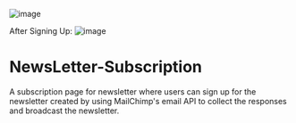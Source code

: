 ![image](https://github.com/TanujJha/NewsLetter-Subscription/assets/97455430/6fcb2a2f-472f-4432-8fb5-1c8821e34c65)

After Signing Up:
![image](https://github.com/TanujJha/NewsLetter-Subscription/assets/97455430/4211db35-01c3-406c-a63c-c1705061b48c)

# NewsLetter-Subscription
A subscription page for newsletter where users can sign up for the newsletter created by using MailChimp's email API to collect the responses and broadcast the newsletter.
